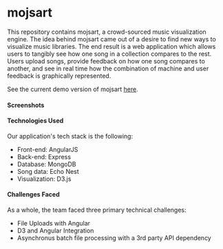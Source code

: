 mojsart
=======

This repository contains mojsart, a crowd-sourced music visualization engine. The idea behind mojsart came out of a desire to find new ways to visualize music libraries. The end result is a web application which allows users to tangibly see how one song in a collection compares to the rest. Users upload songs, provide feedback on how one song compares to another, and see in real time how the combination of machine and user feedback is graphically represented. 

See the current demo version of mojsart [here](https://github.com/mojsart/mojsart). 

#### Screenshots

#### Technologies Used
Our application's tech stack is the following:
- Front-end: AngularJS
- Back-end: Express
- Database: MongoDB
- Song data: Echo Nest
- Visualization: D3.js

#### Challenges Faced
As a whole, the team faced three primary technical challenges:
- File Uploads with Angular
- D3 and Angular Integration
- Asynchronus batch file processing with a 3rd party API dependency
